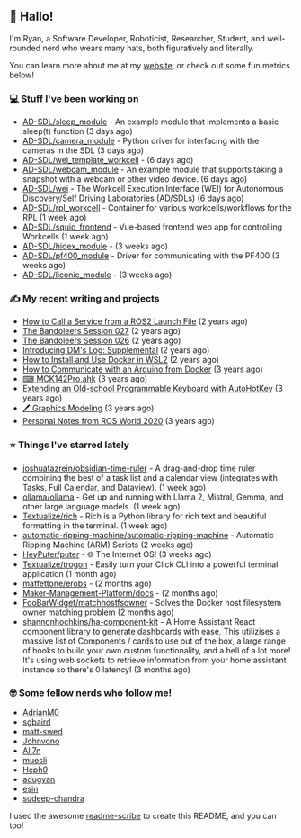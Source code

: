 ## 👋 Hallo!

I'm Ryan, a Software Developer, Roboticist, Researcher, Student, and well-rounded nerd who wears many hats, both figuratively and literally.

You can learn more about me at my [website](https://ryandlewis.dev), or check out some fun metrics below!

### 💻 Stuff I've been working on

- [AD-SDL/sleep_module](https://github.com/AD-SDL/sleep_module) - An example module that implements a basic sleep(t) function (3 days ago)
- [AD-SDL/camera_module](https://github.com/AD-SDL/camera_module) - Python driver for interfacing with the cameras in the SDL (3 days ago)
- [AD-SDL/wei_template_workcell](https://github.com/AD-SDL/wei_template_workcell) -  (6 days ago)
- [AD-SDL/webcam_module](https://github.com/AD-SDL/webcam_module) - An example module that supports taking a snapshot with a webcam or other video device. (6 days ago)
- [AD-SDL/wei](https://github.com/AD-SDL/wei) - The Workcell Execution Interface (WEI) for Autonomous Discovery/Self Driving Laboratories (AD/SDLs) (6 days ago)
- [AD-SDL/rpl_workcell](https://github.com/AD-SDL/rpl_workcell) - Container for various workcells/workflows for the RPL (1 week ago)
- [AD-SDL/squid_frontend](https://github.com/AD-SDL/squid_frontend) - Vue-based frontend web app for controlling Workcells (1 week ago)
- [AD-SDL/hidex_module](https://github.com/AD-SDL/hidex_module) -  (3 weeks ago)
- [AD-SDL/pf400_module](https://github.com/AD-SDL/pf400_module) - Driver for communicating with the PF400  (3 weeks ago)
- [AD-SDL/liconic_module](https://github.com/AD-SDL/liconic_module) -  (3 weeks ago)

### ✍ My recent writing and projects

- [How to Call a Service from a ROS2 Launch File](https://ryandlewis.dev/posts/callserviceinros2launch/) (2 years ago)
- [The Bandoleers Session 027](https://ryandlewis.dev/posts/ttrpg/thebandoleers027/) (2 years ago)
- [The Bandoleers Session 026](https://ryandlewis.dev/posts/ttrpg/thebandoleers026/) (2 years ago)
- [Introducing DM&#39;s Log: Supplemental](https://ryandlewis.dev/posts/ttrpg/introducingdmslog/) (2 years ago)
- [How to Install and Use Docker in WSL2](https://ryandlewis.dev/posts/howtowsldocker/) (2 years ago)
- [How to Communicate with an Arduino from Docker](https://ryandlewis.dev/posts/howtoarduinodocker/) (3 years ago)
- [⌨ MCK142Pro.ahk](https://ryandlewis.dev/projects/mck142pro/) (3 years ago)
- [Extending an Old-school Programmable Keyboard with AutoHotKey](https://ryandlewis.dev/posts/mck142pro/) (3 years ago)
- [🖊 Graphics Modeling](https://ryandlewis.dev/projects/graphics/) (3 years ago)
- [Personal Notes from ROS World 2020](https://ryandlewis.dev/posts/rosworld2020/) (3 years ago)

### ⭐ Things I've starred lately

- [joshuatazrein/obsidian-time-ruler](https://github.com/joshuatazrein/obsidian-time-ruler) - A drag-and-drop time ruler combining the best of a task list and a calendar view (integrates with Tasks, Full Calendar, and Dataview). (1 week ago)
- [ollama/ollama](https://github.com/ollama/ollama) - Get up and running with Llama 2, Mistral, Gemma, and other large language models. (1 week ago)
- [Textualize/rich](https://github.com/Textualize/rich) - Rich is a Python library for rich text and beautiful formatting in the terminal. (1 week ago)
- [automatic-ripping-machine/automatic-ripping-machine](https://github.com/automatic-ripping-machine/automatic-ripping-machine) - Automatic Ripping Machine (ARM) Scripts (2 weeks ago)
- [HeyPuter/puter](https://github.com/HeyPuter/puter) - 🌐 The Internet OS! (3 weeks ago)
- [Textualize/trogon](https://github.com/Textualize/trogon) - Easily turn your Click CLI into a powerful terminal application (1 month ago)
- [maffettone/erobs](https://github.com/maffettone/erobs) -  (2 months ago)
- [Maker-Management-Platform/docs](https://github.com/Maker-Management-Platform/docs) -  (2 months ago)
- [FooBarWidget/matchhostfsowner](https://github.com/FooBarWidget/matchhostfsowner) - Solves the Docker host filesystem owner matching problem (2 months ago)
- [shannonhochkins/ha-component-kit](https://github.com/shannonhochkins/ha-component-kit) - A Home Assistant React component library to generate dashboards with ease, This utilizises a massive list of Components / cards to use out of the box, a large range of hooks to build your own custom functionality, and a hell of a lot more! It&#39;s using web sockets to retrieve information from your home assistant instance so there&#39;s 0 latency! (3 months ago)

### 🤓 Some fellow nerds who follow me!

- [AdrianM0](https://github.com/AdrianM0)
- [sgbaird](https://github.com/sgbaird)
- [matt-swed](https://github.com/matt-swed)
- [Johnvono](https://github.com/Johnvono)
- [All7n](https://github.com/All7n)
- [muesli](https://github.com/muesli)
- [Heph0](https://github.com/Heph0)
- [adugyan](https://github.com/adugyan)
- [esin](https://github.com/esin)
- [sudeep-chandra](https://github.com/sudeep-chandra)

I used the awesome [readme-scribe](https://github.com/muesli/readme-scribe) to create this README, and you can too!
